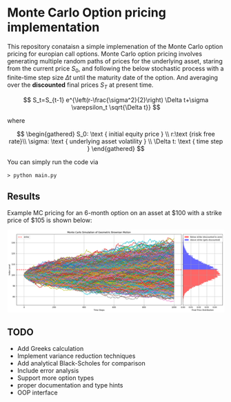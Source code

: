 # Monte Carlo Option pricing implementation

This repository conataisn a simple implemenation of the Monte Carlo option pricing for europian call options. Monte Carlo option pricing involves generating multiple random paths of prices for the underlying asset, staring from the current price $S_0$, and following the below stochastic process with a finite-time step size $\Delta t$ until the maturity date of the option. And averaging over the **discounted** final prices $S_T$ at present time.

$$
S_t=S_{t-1} e^{\left(r-\frac{\sigma^2}{2}\right) \Delta t+\sigma \varepsilon_t \sqrt{\Delta t}}
$$

where

$$
    \begin{gathered}
    S_0: \text { initial equity price } \\
    r:\text {risk free rate}\\
    \sigma: \text { underlying asset volatility } \\
    \Delta t: \text { time step }
    \end{gathered}
$$

You can simply run the code via
```
> python main.py
```

## Results

Example MC pricing for an 6-month option on an asset at $100 with a strike price of $105 is shown below:

![gbm-with-dist](./gbm_with_dist.png)


## TODO

- Add Greeks calculation
- Implement variance reduction techniques
- Add analytical Black-Scholes for comparison
- Include error analysis
- Support more option types
- proper documentation and type hints
- OOP interface